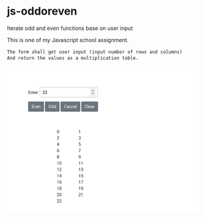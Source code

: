 # js-oddoreven
Iterate odd and even functions base on user input

This is one of my Javascript school assignment.

    The form shall get user input (input number of rows and columns)
    And return the values as a multiplication table.
    
![](output.png)
